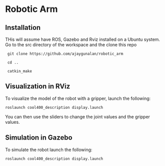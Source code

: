 Robotic Arm
===========

## Installation 
THis will assume have ROS, Gazebo and Rviz installed on a Ubuntu system. Go to the src directory of the workspace and the clone this repo

  	 git clone https://github.com/ajaygunalan/robotic_arm 

  	 cd ..

  	 catkin_make


## Visualization in RViz

To visualize the model of the robot with a gripper, launch the following:

  ```
  roslaunch cool400_description display.launch 
  ```

You can then use the sliders to change the joint values and the gripper values.

## Simulation in Gazebo

To simulate the robot launch the following:


  ```
  roslaunch cool400_description display.launch 
  ```




